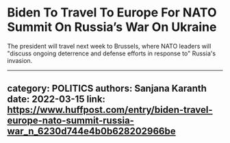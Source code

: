 # Biden To Travel To Europe For NATO Summit On Russia’s War On Ukraine

The president will travel next week to Brussels, where NATO leaders will "discuss ongoing deterrence and defense efforts in response to" Russia's invasion.

---
category: POLITICS
authors: Sanjana Karanth
date: 2022-03-15
link: https://www.huffpost.com/entry/biden-travel-europe-nato-summit-russia-war_n_6230d744e4b0b628202966be
---
